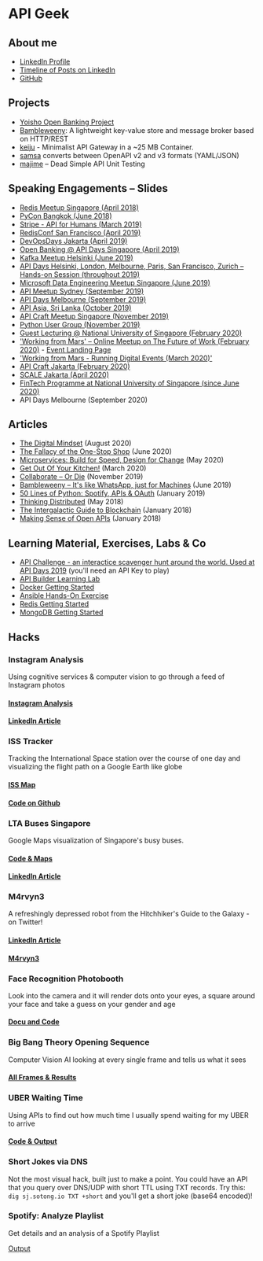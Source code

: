 # API Geek

## About me

* [LinkedIn Profile](https://www.linkedin.com/in/uhitzel/)
* [Timeline of Posts on LinkedIn](https://www.linkedin.com/in/uhitzel/detail/recent-activity/shares/)
* [GitHub](https://github.com/u1i)

## Projects

* [Yoisho Open Banking Project](https://github.com/u1i/yoisho)
* [Bambleweeny](https://github.com/u1i/bambleweeny): A lightweight key-value store and message broker based on HTTP/REST
* [keiju](https://github.com/u1i/keiju) - Minimalist API Gateway in a ~25 MB Container.
* [samsa](https://github.com/u1i/samsa) converts between OpenAPI v2 and v3 formats (YAML/JSON)
* [majime](https://github.com/u1i/majime) – Dead Simple API Unit Testing

## Speaking Engagements – Slides

* [Redis Meetup Singapore (April 2018)](https://github.com/u1i/slides/blob/master/20180418-RedisSG-Meetup1.pdf)
* [PyCon Bangkok (June 2018)](https://github.com/u1i/slides/blob/master/20180617%20PyCon%20Thailand.pdf)
* [Stripe - API for Humans (March 2019)](https://github.com/u1i/slides/blob/master/20190307%20-%20APIs%20for%20Humans%20-%20Stripe.pdf)
* [RedisConf San Francisco (April 2019)](https://github.com/u1i/slides/blob/master/20190402%20RedisConf19.pdf)
* [DevOpsDays Jakarta (April 2019)](https://github.com/u1i/slides/blob/master/20190411%20DevOpsDays%20Jakarta.pdf)
* [Open Banking @ API Days Singapore (April 2019)](https://github.com/u1i/slides/blob/master/20190424%20Open%20Banking%20API%20Days%20Singapore.pdf)
* [Kafka Meetup Helsinki (June 2019)](https://github.com/u1i/slides/blob/master/20190606%20Kafka%20Meetup%20Helsinki.pdf)
* [API Days Helsinki, London, Melbourne, Paris, San Francisco, Zurich – Hands-on Session (throughout 2019)](https://github.com/u1i/axway-wcam-lab)
* [Microsoft Data Engineering Meetup Singapore (June 2019)](https://github.com/u1i/slides/blob/master/20190619%20Singapore%20Data%20Engineering%20Meetup.pdf)
* [API Meetup Sydney (September 2019)](https://github.com/u1i/slides/blob/master/20190917%20API%20Meetup%20Sydney%20-%20Event-driven%20APIs.pdf)
* [API Days Melbourne (September 2019)](https://github.com/u1i/slides/blob/master/20190920%20API%20Days%20Melbourne_%20Well%20Crafted%20API%20Models_%20Key%20to%20Streamlining%20Workflows.pdf)
* [API Asia, Sri Lanka (October 2019)](https://github.com/u1i/slides/blob/master/20191002%20API%20Asia%20-%20APIs%20for%20Humans.pdf)
* [API Craft Meetup Singapore (November 2019)](https://github.com/u1i/slides/blob/master/20191114%20API%20Craft%20Meetup%20Singapore%20-%20Event-driven%20APIs.pdf)
* [Python User Group (November 2019)](https://github.com/u1i/slides/blob/master/20191126%20Python%20User%20Group%20Singapore.pdf)
* [Guest Lecturing @ National University of Singapore (February 2020)](https://github.com/u1i/slides/blob/master/20200211%20NUS%20Singapore.pdf)
* ['Working from Mars' – Online Meetup on The Future of Work (February 2020)](https://github.com/u1i/slides/blob/master/20200220%20Working%20From%20Mars.pdf) - [Event Landing Page](https://raw.githubusercontent.com/u1i/slides/master/202002020-wfm01-landing-page-event.png)
* ['Working from Mars - Running Digital Events (March 2020)'](https://raw.githubusercontent.com/u1i/slides/master/20200318-wfm02-landing-page.png)
* [API Craft Jakarta (February 2020)](https://github.com/u1i/slides/blob/master/20200224%20API%20Craft%20Jakarta.pdf)
* [SCALE Jakarta (April 2020)](https://github.com/u1i/slides/raw/master/20200430%20Scale%20Jakarta.pdf)
* [FinTech Programme at National University of Singapore (since June 2020)](https://stmi.nus.edu.sg/nus-fintechsg-program/)
* API Days Melbourne (September 2020)

## Articles

* [The Digital Mindset](https://blog.axway.com/digital-transformation/the-digital-mindset) (August 2020)
* [The Fallacy of the One-Stop Shop](https://blog.axway.com/digital-transformation/fallacy-of-one-stop-shop) (June 2020)
* [Microservices: Build for Speed, Design for Change](https://github.com/u1i/articles/raw/master/Axway%20-%20Microservices.pdf) (May 2020)
* [Get Out Of Your Kitchen!](https://github.com/u1i/articles/raw/master/LinkedIn%20-%20Get%20out%20of%20your%20Kitchen.pdf) (March 2020)
* [Collaborate – Or Die](https://github.com/u1i/articles/raw/master/LinkedIn%20-%20Collaborate%20%E2%80%93%20or%20Die.pdf) (November 2019)
* [Bambleweeny – It's like WhatsApp, just for Machines](https://github.com/u1i/articles/raw/master/LinkedIn%20-%20Bambleweeny.pdf) (June 2019)
* [50 Lines of Python: Spotify, APIs & OAuth](https://github.com/u1i/articles/blob/master/LinkedIn%20-%2050%20Lines%20of%20Python%20-%20Spotify%20APIs%20OAuth.pdf) (January 2019)
* [Thinking Distributed](https://github.com/u1i/articles/raw/master/LinkedIn%20-%20Thinking%20Distributed.pdf) (May 2018)
* [The Intergalactic Guide to Blockchain](https://github.com/u1i/articles/blob/master/LinkedIn%20-%20Blockchain.pdf) (January 2018)
* [Making Sense of Open APIs](https://github.com/u1i/articles/raw/master/LinkedIn%20-%20Singapore%20Buses.pdf) (January 2018)

## Learning Material, Exercises, Labs & Co

* [API Challenge - an interactice scavenger hunt around the world. Used at API Days 2019](https://apichallenge.xwaay.net/) (you'll need an API Key to play)
* [API Builder Learning Lab](https://github.com/u1i/axway-wcam-lab)
* [Docker Getting Started](https://github.com/u1i/docker-hello)
* [Ansible Hands-On Exercise](https://github.com/u1i/ansible-exercise)
* [Redis Getting Started](https://github.com/u1i/redis-getting-started)
* [MongoDB Getting Started](https://github.com/u1i/mongodb-getting-started)

## Hacks

### Instagram Analysis

Using cognitive services & computer vision to go through a feed of Instagram photos

#### [Instagram Analysis](http://ig.sotong.io/)

#### [LinkedIn Article](https://www.linkedin.com/pulse/did-ai-bot-feel-hungry-after-looking-all-my-instagram-uli-hitzel)

### ISS Tracker

Tracking the International Space station over the course of one day and visualizing the flight path on a Google Earth like globe

#### [ISS Map](http://iss.sotong.io/)
#### [Code on Github](https://github.com/u1i/iss-tracker)

### LTA Buses Singapore

Google Maps visualization of Singapore's busy buses.
#### [Code & Maps](http://lta.sotong.io/)
#### [LinkedIn Article](https://www.linkedin.com/pulse/making-sense-open-data-apis-singapores-busy-buses-uli-hitzel)

### M4rvyn3

A refreshingly depressed robot from the Hitchhiker's Guide to the Galaxy - on Twitter!

#### [LinkedIn Article](https://www.linkedin.com/pulse/im-building-world-sized-robot-uli-hitzel)
#### [M4rvyn3](https://twitter.com/m4rvyn3)

### Face Recognition Photobooth

Look into the camera and it will render dots onto your eyes, a square around your face and take a guess on your gender and age

#### [Docu and Code](https://github.com/u1i/realtime-face-recognition-webcam-osx)

### Big Bang Theory Opening Sequence

Computer Vision AI looking at every single frame and tells us what it sees

#### [All Frames & Results](https://github.com/u1i/bbt)

### UBER Waiting Time

Using APIs to find out how much time I usually spend waiting for my UBER to arrive

#### [Code & Output](https://github.com/u1i/uber-api-calculate-waiting-times)

### Short Jokes via DNS

Not the most visual hack, built just to make a point. You could have an API that you query over DNS/UDP with short TTL using TXT records. Try this: `dig sj.sotong.io TXT +short` and you'll get a short joke (base64 encoded)!

### Spotify: Analyze Playlist

Get details and an analysis of a Spotify Playlist

[Output](https://github.com/u1i/spotify-analysis/blob/master/playlist-analyse.png)
